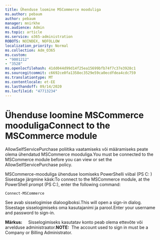 ```yaml
---
title: Ühenduse loomine MSCommerce mooduliga
ms.author: pebaum
author: pebaum
manager: mnirkhe
ms.audience: Admin
ms.topic: article
ms.service: o365-administration
ROBOTS: NOINDEX, NOFOLLOW
localization_priority: Normal
ms.collection: Adm_O365
ms.custom:
- "9001212"
- "3528"
ms.openlocfilehash: 41dd044d99d14f25ea15699bfb74f7c37e3928c1
ms.sourcegitcommit: c6692ce0fa1358ec3529e59ca0ecdfdea4cdc759
ms.translationtype: MT
ms.contentlocale: et-EE
ms.lasthandoff: 09/14/2020
ms.locfileid: "47713234"
---
```

# <a name="connect-to-the-mscommerce-module"></a><span data-ttu-id="f1567-102">Ühenduse loomine MSCommerce mooduliga</span><span class="sxs-lookup"><span data-stu-id="f1567-102">Connect to the MSCommerce module</span></span>

<span data-ttu-id="f1567-103">AllowSelfServicePurchase poliitika vaatamiseks või määramiseks peate olema ühendatud MSCommerce mooduliga.</span><span class="sxs-lookup"><span data-stu-id="f1567-103">You must be connected to the MSCommerce module before you can view or set the AllowSelfServicePurchase policy.</span></span>  

<span data-ttu-id="f1567-104">MSCommerce-mooduliga ühenduse loomiseks PowerShelli viibal (PS C: \) Sisestage järgmine käsk:</span><span class="sxs-lookup"><span data-stu-id="f1567-104">To connect to the MSCommerce module, at the PowerShell prompt (PS C:\), enter the following command:</span></span>

`Connect-MSCommerce`

<span data-ttu-id="f1567-105">See avab sisselogimise dialoogiboksi.</span><span class="sxs-lookup"><span data-stu-id="f1567-105">This will open a sign-in dialog.</span></span> <span data-ttu-id="f1567-106">Sisestage sisselogimiseks oma kasutajanimi ja parool.</span><span class="sxs-lookup"><span data-stu-id="f1567-106">Enter your username and password to sign-in.</span></span>

<span data-ttu-id="f1567-107">**Märkus:** &nbsp; &nbsp; Sisselogimiseks kasutatav konto peab olema ettevõte või arvelduse administraator.</span><span class="sxs-lookup"><span data-stu-id="f1567-107">**NOTE:**&nbsp;&nbsp;The account used to sign in must be a Company or Billing Administrator.</span></span>
